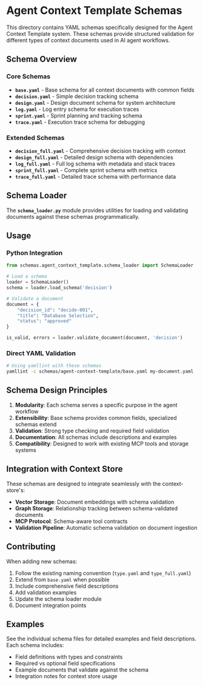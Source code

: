 # Agent Context Template Schemas

This directory contains YAML schemas specifically designed for the Agent Context Template system. These schemas provide structured validation for different types of context documents used in AI agent workflows.

## Schema Overview

### Core Schemas

- **`base.yaml`** - Base schema for all context documents with common fields
- **`decision.yaml`** - Simple decision tracking schema
- **`design.yaml`** - Design document schema for system architecture
- **`log.yaml`** - Log entry schema for execution traces
- **`sprint.yaml`** - Sprint planning and tracking schema
- **`trace.yaml`** - Execution trace schema for debugging

### Extended Schemas

- **`decision_full.yaml`** - Comprehensive decision tracking with context
- **`design_full.yaml`** - Detailed design schema with dependencies
- **`log_full.yaml`** - Full log schema with metadata and stack traces
- **`sprint_full.yaml`** - Complete sprint schema with metrics
- **`trace_full.yaml`** - Detailed trace schema with performance data

## Schema Loader

The **`schema_loader.py`** module provides utilities for loading and validating documents against these schemas programmatically.

## Usage

### Python Integration

```python
from schemas.agent_context_template.schema_loader import SchemaLoader

# Load a schema
loader = SchemaLoader()
schema = loader.load_schema('decision')

# Validate a document
document = {
    "decision_id": "decide-001",
    "title": "Database Selection",
    "status": "approved"
}

is_valid, errors = loader.validate_document(document, 'decision')
```

### Direct YAML Validation

```bash
# Using yamllint with these schemas
yamllint -c schemas/agent-context-template/base.yaml my-document.yaml
```

## Schema Design Principles

1. **Modularity**: Each schema serves a specific purpose in the agent workflow
2. **Extensibility**: Base schema provides common fields, specialized schemas extend
3. **Validation**: Strong type checking and required field validation
4. **Documentation**: All schemas include descriptions and examples
5. **Compatibility**: Designed to work with existing MCP tools and storage systems

## Integration with Context Store

These schemas are designed to integrate seamlessly with the context-store's:

- **Vector Storage**: Document embeddings with schema validation
- **Graph Storage**: Relationship tracking between schema-validated documents
- **MCP Protocol**: Schema-aware tool contracts
- **Validation Pipeline**: Automatic schema validation on document ingestion

## Contributing

When adding new schemas:

1. Follow the existing naming convention (`type.yaml` and `type_full.yaml`)
2. Extend from `base.yaml` when possible
3. Include comprehensive field descriptions
4. Add validation examples
5. Update the schema loader module
6. Document integration points

## Examples

See the individual schema files for detailed examples and field descriptions. Each schema includes:

- Field definitions with types and constraints
- Required vs optional field specifications
- Example documents that validate against the schema
- Integration notes for context store usage